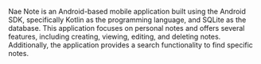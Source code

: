 Nae Note is an Android-based mobile application built using the Android SDK, specifically Kotlin as the programming language, and SQLite as the database. This application focuses on personal notes and offers several features, including creating, viewing, editing, and deleting notes. Additionally, the application provides a search functionality to find specific notes.
